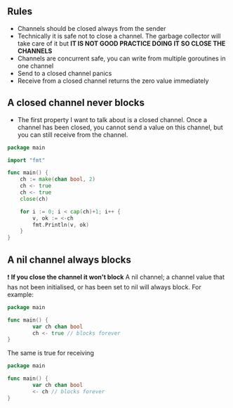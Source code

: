 ## Rules

- Channels should be closed always from the sender
- Technically it is safe not to close a channel. The garbage collector will take care of it but **IT IS NOT GOOD PRACTICE DOING IT SO CLOSE THE CHANNELS**
- Channels are concurrent safe, you can write from multiple goroutines in one channel
- Send to a closed channel panics
- Receive from a closed channel returns the zero value immediately

## A closed channel never blocks
- The first property I want to talk about is a closed channel. Once a channel has been closed, you cannot send a value on this channel, but you can still receive from the channel.

```go
package main

import "fmt"

func main() {
	ch := make(chan bool, 2)
	ch <- true
	ch <- true
	close(ch)

	for i := 0; i < cap(ch)+1; i++ {
		v, ok := <-ch
		fmt.Println(v, ok)
	}
}
```

## A nil channel always blocks
:exclamation: **If you close the channel it won't block**
A nil channel; a channel value that has not been initialised, or has been set to nil will always block. For example:

```go
package main

func main() {
        var ch chan bool
        ch <- true // blocks forever
}
```

The same is true for receiving
```go
package main

func main() {
        var ch chan bool
        <- ch // blocks forever
}
```
